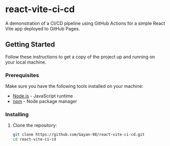 # react-vite-ci-cd

A demonstration of a CI/CD pipeline using GitHub Actions for a simple React Vite app deployed to GitHub Pages.

## Getting Started

Follow these instructions to get a copy of the project up and running on your local machine.

### Prerequisites

Make sure you have the following tools installed on your machine:

- [Node.js](https://nodejs.org/) - JavaScript runtime
- [npm](https://www.npmjs.com/) - Node package manager

### Installing

1. Clone the repository:

   ```bash
   git clone https://github.com/Gayan-98/react-vite-ci-cd.git
   cd react-vite-ci-cd
